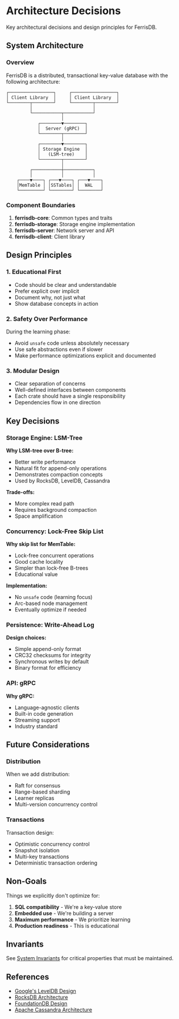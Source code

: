 # Architecture Decisions

Key architectural decisions and design principles for FerrisDB.

## System Architecture

### Overview

FerrisDB is a distributed, transactional key-value database with the following architecture:

```
┌─────────────────┐     ┌─────────────────┐
│ Client Library  │     │ Client Library  │
└────────┬────────┘     └────────┬────────┘
         │                       │
         └───────────┬───────────┘
                     │
            ┌────────▼────────┐
            │  Server (gRPC)  │
            └────────┬────────┘
                     │
            ┌────────▼────────┐
            │ Storage Engine  │
            │   (LSM-tree)    │
            └────────┬────────┘
                     │
         ┌───────────┼───────────┐
         │           │           │
    ┌────▼────┐ ┌───▼────┐ ┌───▼────┐
    │MemTable │ │SSTables│ │  WAL   │
    └─────────┘ └────────┘ └────────┘
```

### Component Boundaries

1. **ferrisdb-core**: Common types and traits
2. **ferrisdb-storage**: Storage engine implementation
3. **ferrisdb-server**: Network server and API
4. **ferrisdb-client**: Client library

## Design Principles

### 1. Educational First

- Code should be clear and understandable
- Prefer explicit over implicit
- Document why, not just what
- Show database concepts in action

### 2. Safety Over Performance

During the learning phase:
- Avoid `unsafe` code unless absolutely necessary
- Use safe abstractions even if slower
- Make performance optimizations explicit and documented

### 3. Modular Design

- Clear separation of concerns
- Well-defined interfaces between components
- Each crate should have a single responsibility
- Dependencies flow in one direction

## Key Decisions

### Storage Engine: LSM-Tree

**Why LSM-tree over B-tree:**
- Better write performance
- Natural fit for append-only operations
- Demonstrates compaction concepts
- Used by RocksDB, LevelDB, Cassandra

**Trade-offs:**
- More complex read path
- Requires background compaction
- Space amplification

### Concurrency: Lock-Free Skip List

**Why skip list for MemTable:**
- Lock-free concurrent operations
- Good cache locality
- Simpler than lock-free B-trees
- Educational value

**Implementation:**
- No `unsafe` code (learning focus)
- Arc-based node management
- Eventually optimize if needed

### Persistence: Write-Ahead Log

**Design choices:**
- Simple append-only format
- CRC32 checksums for integrity
- Synchronous writes by default
- Binary format for efficiency

### API: gRPC

**Why gRPC:**
- Language-agnostic clients
- Built-in code generation
- Streaming support
- Industry standard

## Future Considerations

### Distribution

When we add distribution:
- Raft for consensus
- Range-based sharding
- Learner replicas
- Multi-version concurrency control

### Transactions

Transaction design:
- Optimistic concurrency control
- Snapshot isolation
- Multi-key transactions
- Deterministic transaction ordering

## Non-Goals

Things we explicitly don't optimize for:
1. **SQL compatibility** - We're a key-value store
2. **Embedded use** - We're building a server
3. **Maximum performance** - We prioritize learning
4. **Production readiness** - This is educational

## Invariants

See [System Invariants](invariants.md) for critical properties that must be maintained.

## References

- [Google's LevelDB Design](https://github.com/google/leveldb/blob/main/doc/impl.md)
- [RocksDB Architecture](https://github.com/facebook/rocksdb/wiki/RocksDB-Overview)
- [FoundationDB Design](https://apple.github.io/foundationdb/)
- [Apache Cassandra Architecture](https://cassandra.apache.org/doc/latest/architecture/)